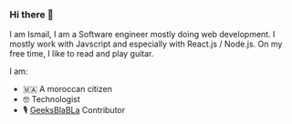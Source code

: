 ### Hi there 👋

I am Ismail, I am a Software engineer mostly doing web development. I mostly work with Javscript and especially with React.js / Node.js.
On my free time, I like to read and play guitar.

I am:

- 🇲🇦 A moroccan citizen
- 🤓 Technologist
- 🎙️ [GeeksBlaBLa](https://geeksblabla.com/) Contributor
